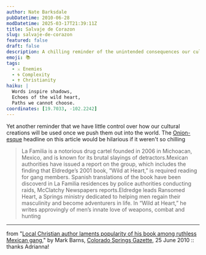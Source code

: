 ```yaml
---
author: Nate Barksdale
pubDatetime: 2010-06-28
modDatetime: 2025-03-17T21:39:11Z
title: Salvaje de Corazon
slug: salvaje-de-corazon
featured: false
draft: false
description: A chilling reminder of the unintended consequences our cultural creations can have.
emoji: 📚
tags:
  - ⚔️ Enemies
  - 🌀 Complexity
  - ✝️ Christianity
haiku: |
  Words inspire shadows,  
  Echoes of the wild heart,  
  Paths we cannot choose.
coordinates: [19.7033, -102.2242]
---
```


Yet another reminder that we have little control over how our cultural creations will be used once we push them out into the world. The [Onion-esque](https://www.google.com/search?q=%22Onion-esque%22%20theonion.com) headline on this article would be hilarious if it weren't so chilling

> La Familia is a notorious drug cartel founded in 2006 in Michoacan, Mexico, and is known for its brutal slayings of detractors.Mexican authorities have issued a report on the group, which includes the finding that Eldredge’s 2001 book, ”Wild at Heart,” is required reading for gang members. Spanish translations of the book have been discoverd in La Familia residences by police authorities conducting raids, McClatchy Newspapers reports.Eldredge leads Ransomed Heart, a Springs ministry dedicated to helping men regain their masculinity and become adventurers in life. In “Wild at Heart,” he writes approvingly of men’s innate love of weapons, combat and hunting

---

from "[Local Christian author laments popularity of his book among ruthless Mexican gang](http://web.archive.org/web/20130719214706/http://thepulpit.freedomblogging.com/2010/06/25/local-christian-author-laments-popularity-of-his-book-among-ruthless-mexican-gang/6287/)," by Mark Barns, [Colorado Springs Gazette](http://web.archive.org/web/20130719214706/http://thepulpit.freedomblogging.com/2010/06/25/local-christian-author-laments-popularity-of-his-book-among-ruthless-mexican-gang/6287/), 25 June 2010 :: thanks Adrianna!
